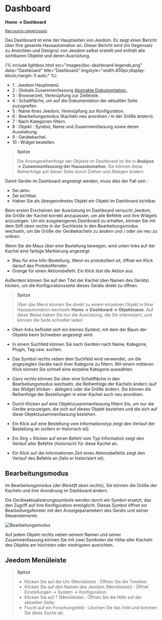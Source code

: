 # Dashboard
**Home → Dashboard**

<small>[Raccourcis clavier/souris](shortcuts.md)</small>

Das Dashboard ist eine der Hauptseiten von Jeedom. Es zeigt einen Bericht über Ihre gesamte Hausautomation an.
Dieser Bericht wird (im Gegensatz zu Ansichten und Designs) von Jeedom selbst erstellt und enthält alle sichtbaren Objekte und deren Ausrüstung.

{% include lightbox.html src="images/doc-dashboard-legends.png" data="Dashboard" title="Dashboard" imgstyle="width:450px;display: block;margin: 0 auto;" %}

- 1 : Jeedom Hauptmenü.
- 2 : Globale Zusammenfassung [Abstrakte Dokumentation.](/de_DE/concept/summary).
- 3 : Browserzeit, Verknüpfung zur Zeitleiste.
- 4 : Schaltfläche, um auf die Dokumentation der aktuellen Seite zuzugreifen.
- 5 : Name Ihres Jeedom, Verknüpfung zur Konfiguration.
- 6 : Bearbeitungsmodus (Kacheln neu anordnen / in der Größe ändern).
- 7 : Nach Kategorien filtern.
- 8 : Objekt : Symbol, Name und Zusammenfassung sowie deren Ausstattung.
- 9 : Gerätekachel.
- 10 : Widget bestellen.

> **Spitze**
>
> Die Anzeigereihenfolge der Objekte im Dashboard ist die in **Analyse → Zusammenfassung der Hausautomation**. Sie können diese Reihenfolge auf dieser Seite durch Ziehen und Ablegen ändern.

Damit Geräte im Dashboard angezeigt werden, muss dies der Fall sein :
- Sei aktiv.
- Sei sichtbar.
- Haben Sie als übergeordnetes Objekt ein Objekt im Dashboard sichtbar.

Beim ersten Erscheinen der Ausrüstung im Dashboard versucht Jeedom, die Größe der Kachel korrekt anzupassen, um alle Befehle und ihre Widgets anzuzeigen.
Um ein ausgewogenes Dashboard zu erhalten, können Sie mit dem Stift oben rechts in der Suchleiste in den Bearbeitungsmodus wechseln, um die Größe der Gerätekacheln zu ändern und / oder sie neu zu ordnen.

Wenn Sie die Maus über eine Bestellung bewegen, wird unten links auf der Kachel eine farbige Markierung angezeigt:
- Blau für eine Info-Bestellung. Wenn es protokolliert ist, öffnet ein Klick darauf das Protokollfenster.
- Orange für einen Aktionsbefehl. Ein Klick löst die Aktion aus.

Außerdem können Sie auf den Titel der Kachel (den Namen des Geräts) klicken, um die Konfigurationsseite dieses Geräts direkt zu öffnen.

> **Spitze**
>
> Über das Menü können Sie direkt zu einem einzelnen Objekt in Ihrer Hausautomation wechseln **Home → Dashboard → Objektname**.
> Auf diese Weise haben Sie nur die Ausrüstung, die Sie interessiert, und können die Seite schneller laden.

- Oben links befindet sich ein kleines Symbol, mit dem der Baum der Objekte beim Schweben angezeigt wird.
- In einem Suchfeld können Sie nach Geräten nach Name, Kategorie, Plugin, Tag usw. suchen.
- Das Symbol rechts neben dem Suchfeld wird verwendet, um die angezeigten Geräte nach ihrer Kategorie zu filtern. Mit einem mittleren Klick können Sie schnell eine einzelne Kategorie auswählen.
- Ganz rechts können Sie über eine Schaltfläche in den Bearbeitungsmodus wechseln, die Reihenfolge der Kacheln ändern (auf das Widget klicken - ablegen) oder die Größe ändern. Sie können die Reihenfolge der Bestellungen in einer Kachel auch neu anordnen.

- Durch Klicken auf eine Objektzusammenfassung filtern Sie, um nur die Geräte anzuzeigen, die sich auf dieses Objekt beziehen und die sich auf diese Objektzusammenfassung beziehen.

- Ein Klick auf eine Bestellung vom Informationstyp zeigt den Verlauf der Bestellung an (sofern er historisch ist).
- Ein Strg + Klicken auf einen Befehl vom Typ Information zeigt den Verlauf aller Befehle (historisch) für diese Kachel an.
- Ein Klick auf die Informationen *Zeit* eines Aktionsbefehls zeigt den Verlauf des Befehls an (falls er historisiert ist).


## Bearbeitungsmodus

Im Bearbeitungsmodus (*der Bleistift oben rechts*), Sie können die Größe der Kacheln und ihre Anordnung im Dashboard ändern.

Die Geräteaktualisierungssymbole werden durch ein Symbol ersetzt, das den Zugriff auf ihre Konfiguration ermöglicht. Dieses Symbol öffnet ein Bearbeitungsfenster mit den Anzeigeparametern des Geräts und seiner Steuerelemente.

![Bearbeitungsmodus](./images/EditDashboardModal.gif)

Auf jedem Objekt rechts neben seinem Namen und seiner Zusammenfassung können Sie mit zwei Symbolen die Höhe aller Kacheln des Objekts am höchsten oder niedrigsten ausrichten.

## Jeedom Menüleiste

> **Spitze**
>
> - Klicken Sie auf die Uhr (Menüleiste) : Öffnen Sie die Timeline.
> - Klicken Sie auf den Namen des Jeedom (Menüleiste)) : Öffnet Einstellungen → System → Konfiguration.
> - Klicken Sie auf ? (Menüleiste) : Öffnen Sie die Hilfe auf der aktuellen Seite.
> - Flucht auf ein Forschungsfeld : Löschen Sie das Feld und brechen Sie diese Suche ab.
